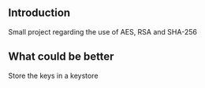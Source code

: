 ## Introduction
Small project regarding the use of AES, RSA and SHA-256

## What could be better
Store the keys in a keystore